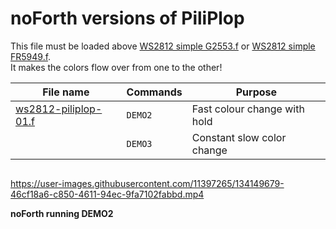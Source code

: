 # noForth versions of PiliPlop

This file must be loaded above [WS2812 simple G2553.f](https://github.com/Project-Forth-Works/Communication-protocols/blob/main/SPI/MSP430/noForth/WS2812%20simple%20G2553.f)
or [WS2812 simple FR5949.f](https://github.com/Project-Forth-Works/Communication-protocols/blob/main/SPI/MSP430/noForth/WS2812%20simple%20FR5949.f).  
It makes the colors flow over from one to the other!

| File name | Commands | Purpose |  
| ------------------- | ------------------- | ---------------------- |
| [ws2812-piliplop-01.f](https://github.com/Project-Forth-Works/Algorithms/blob/main/PiliPlop/noForth/ws2812-piliplop-01.f) | `DEMO2` | Fast colour change with hold |
|                      | `DEMO3` | Constant slow color change |
```
```
https://user-images.githubusercontent.com/11397265/134149679-46cf18a6-c850-4611-94ec-9fa7102fabbd.mp4

**noForth running DEMO2**
